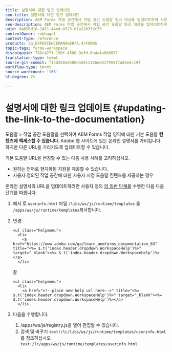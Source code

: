 ```yaml
---
title: 설명서에 대한 링크 업데이트
seo-title: 설명서에 대한 링크 업데이트
description: AEM Forms 작업 공간에서 작업 공간 도움말 링크 대상을 업데이트하여 사용자 정의 설명서 링크를 가리키는 방법.
seo-description: AEM Forms 작업 공간에서 작업 공간 도움말 링크 대상을 업데이트하여 사용자 정의 설명서 링크를 가리키는 방법.
uuid: 64056d10-1451-44ed-8f25-81a21037dc75
contentOwner: robhagat
content-type: reference
products: SG_EXPERIENCEMANAGER/6.4/FORMS
topic-tags: forms-workspace
discoiquuid: 788c427f-190f-4580-9efd-6a4c4a008837
translation-type: tm+mt
source-git-commit: f13d358a6508da5813186ed61f959f7a84e6c19f
workflow-type: tm+mt
source-wordcount: '166'
ht-degree: 2%

---
```



# 설명서에 대한 링크 업데이트 {#updating-the-link-to-the-documentation}

도움말 > 작업 공간 도움말을 선택하여 AEM Forms 작업 영역에 대한 기본 도움말 **컨텐츠에 액세스할 수 있습니다**. Adobe 웹 사이트에 있는 온라인 설명서를 가리킵니다. 하지만 다른 URL을 가리키도록 업데이트할 수 있습니다.

기본 도움말 URL을 변경할 수 있는 다음 사용 사례를 고려하십시오.

* 원하는 언어로 현지화된 지원을 제공할 수 있습니다.
* 사용자 정의된 작업 공간에 대한 사용자 지정 도움말 컨텐츠를 제공하는 경우

온라인 설명서의 URL을 업데이트하려면 사용자 정의 [의 일반 단계를](/help/forms/using/generic-steps-html-workspace-customization.md) 수행한 다음 다음 단계를 따릅니다.

1. 에서 로 `userinfo.html` 파일 `/libs/ws/js/runtime/templates` 을 `/apps/ws/js/runtime/templates`복사합니다.
1. 변경:

   ```
   <ul class="helpmenu">
     <li>            
       <a href="https://www.adobe.com/go/learn_aemforms_documentation_63" title="<%= $.t('index.header.dropdown.WorkspaceHelp')%>" target="_blank"><%= $.t('index.header.dropdown.WorkspaceHelp')%></a>
     </li>
   ```

   끝

   ```
   <ul class="helpmenu">
     <li>            
       <a href="<!--place new help url here-->" title="<%= $.t('index.header.dropdown.WorkspaceHelp')%>" target="_blank"><%= $.t('index.header.dropdown.WorkspaceHelp')%></a>
     </li>
   ```

1. 다음을 수행합니다.

   1. /apps/ws/js/registry.js을 열어 편집할 수 있습니다.
   1. 검색 및 바꾸기 `text!/lc/libs/ws/js/runtime/templates/userinfo.html` 를 참조하십시오 `text!/lc/apps/ws/js/runtime/templates/userinfo.html`.
